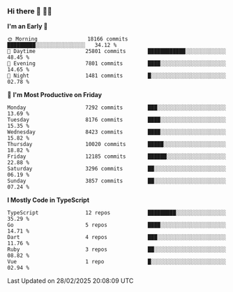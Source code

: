 ### Hi there 👋 🧑‍💻



<!--START_SECTION:waka-->
**I'm an Early 🐤** 

```text
🌞 Morning                18166 commits       █████████░░░░░░░░░░░░░░░░   34.12 % 
🌆 Daytime                25801 commits       ████████████░░░░░░░░░░░░░   48.45 % 
🌃 Evening                7801 commits        ████░░░░░░░░░░░░░░░░░░░░░   14.65 % 
🌙 Night                  1481 commits        █░░░░░░░░░░░░░░░░░░░░░░░░   02.78 % 
```
📅 **I'm Most Productive on Friday** 

```text
Monday                   7292 commits        ███░░░░░░░░░░░░░░░░░░░░░░   13.69 % 
Tuesday                  8176 commits        ████░░░░░░░░░░░░░░░░░░░░░   15.35 % 
Wednesday                8423 commits        ████░░░░░░░░░░░░░░░░░░░░░   15.82 % 
Thursday                 10020 commits       █████░░░░░░░░░░░░░░░░░░░░   18.82 % 
Friday                   12185 commits       ██████░░░░░░░░░░░░░░░░░░░   22.88 % 
Saturday                 3296 commits        ██░░░░░░░░░░░░░░░░░░░░░░░   06.19 % 
Sunday                   3857 commits        ██░░░░░░░░░░░░░░░░░░░░░░░   07.24 % 
```


**I Mostly Code in TypeScript** 

```text
TypeScript               12 repos            █████████░░░░░░░░░░░░░░░░   35.29 % 
Go                       5 repos             ████░░░░░░░░░░░░░░░░░░░░░   14.71 % 
Dart                     4 repos             ███░░░░░░░░░░░░░░░░░░░░░░   11.76 % 
Ruby                     3 repos             ██░░░░░░░░░░░░░░░░░░░░░░░   08.82 % 
Vue                      1 repo              █░░░░░░░░░░░░░░░░░░░░░░░░   02.94 % 
```




 Last Updated on 28/02/2025 20:08:09 UTC
<!--END_SECTION:waka-->


